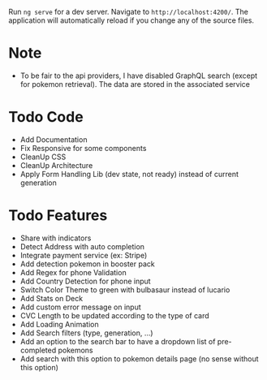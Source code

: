 Run `ng serve` for a dev server. Navigate to `http://localhost:4200/`. The application will automatically reload if you change any of the source files.

# Note
* To be fair to the api providers, I have disabled GraphQL search (except for pokemon retrieval). The data are stored in the associated service

# Todo Code
* Add Documentation
* Fix Responsive for some components
* CleanUp CSS
* CleanUp Architecture
* Apply Form Handling Lib (dev state, not ready) instead of current generation

# Todo Features
* Share with indicators
* Detect Address with auto completion
* Integrate payment service (ex: Stripe)
* Add detection pokemon in booster pack
* Add Regex for phone Validation
* Add Country Detection for phone input
* Switch Color Theme to green with bulbasaur instead of lucario
* Add Stats on Deck
* Add custom error message on input
* CVC Length to be updated according to the type of card
* Add Loading Animation
* Add Search filters (type, generation, ...)
* Add an option to the search bar to have a dropdown list of pre-completed pokemons
* Add search with this option to pokemon details page (no sense without this option)
